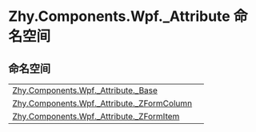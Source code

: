 # Zhy.Components.Wpf._Attribute 命名空间






## 命名空间
<table>
<tr>
<td><a href="96be4e54-cb18-5f7d-83d4-fc550c411941">Zhy.Components.Wpf._Attribute._Base</a></td>
<td></td></tr>
<tr>
<td><a href="abb94ccb-8a67-80c6-17c1-29dfebcf677a">Zhy.Components.Wpf._Attribute._ZFormColumn</a></td>
<td></td></tr>
<tr>
<td><a href="1704a9e0-6dc3-a365-1137-c6b3c4265dac">Zhy.Components.Wpf._Attribute._ZFormItem</a></td>
<td></td></tr>
</table>